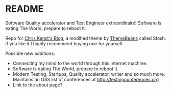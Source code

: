 # README

Software Quality accelerator and Test Engineer extraordinaire! Software is eating The World, prepare to reboot it.

Repo for [Chris Kenst's Blog](https://www.kenst.com), a modified theme by [ThemeBeans](https://themebeans.com/themes/stash/) called Stash. If you like it I highly recommend buying one for yourself.  

Possible new additions:

- Connecting my mind to the world through this internet machine.
- Software is eating The World, prepare to reboot it.
- Modern Testing, Startups, Quality accelerator, writer and so much more. Maintains an OSS list of conferences at http://testingconferences.org
- Link to the about page?
